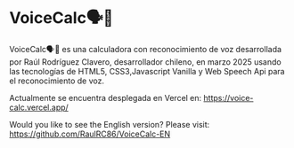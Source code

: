 #    VoiceCalc🗣🧮

VoiceCalc🗣🧮 es una calculadora con reconocimiento de voz desarrollada por Raúl Rodríguez Clavero, desarrollador chileno, en marzo 2025 usando las tecnologías de HTML5, CSS3,Javascript Vanilla y Web Speech Api para el reconocimiento de voz.

Actualmente se encuentra desplegada en Vercel en: https://voice-calc.vercel.app/

Would you like to see the English version? Please visit: https://github.com/RaulRC86/VoiceCalc-EN

